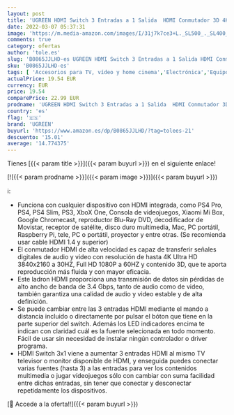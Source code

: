 ```yaml
---
layout: post
title: 'UGREEN HDMI Switch 3 Entradas a 1 Salida  HDMI Conmutador 3D 4K  Ladron HDMI Switch con Mando a Distancia Compatible con PS4 PS3 Xbox Chromecast DVD BLU-Ray Movistar Receptor Satélite PC TV Stick/Box'
date: 2022-03-07 05:37:31
image: 'https://m.media-amazon.com/images/I/31j7k7ce3+L._SL500_._SL400_.jpg'
comments: true
category: ofertas
author: 'tole.es'
slug: 'B0865JJLHD-es UGREEN HDMI Switch 3 Entradas a 1 Salida HDMI Conmutador...'
sku: 'B0865JJLHD-es'
tags: [ 'Accesorios para TV, vídeo y home cinema','Electrónica','Equipos por satélite','Multiswitch para equipos por satélite','TV, vídeo y home cinema','ps4','ugreen','xbox', ]
actualPrice: 19.54 EUR
currency: EUR
price: 19.54
comparePrice: 22.99 EUR
prodname: 'UGREEN HDMI Switch 3 Entradas a 1 Salida  HDMI Conmutador 3D 4K  Ladron HDMI Switch con Mando a Distancia Compatible con PS4 PS3 Xbox Chromecast DVD BLU-Ray Movistar Receptor Satélite PC TV Stick/Box'
country: 'es'
flag: '🇪🇸'
brand: 'UGREEN'
buyurl: 'https://www.amazon.es/dp/B0865JJLHD/?tag=tolees-21'
descuento: '15.01'
average: '14.774375'
---
```


Tienes [{{< param title >}}]({{< param buyurl >}}) en el siguiente enlace!

[![{{< param prodname >}}]({{< param image >}})]({{< param buyurl >}})

ℹ️:

- Funciona con cualquier dispositivo con HDMI integrada, como PS4 Pro, PS4, PS4 Slim, PS3, XboX One, Consola de videojuegos, Xiaomi Mi Box, Google Chromecast, reproductor Blu-Ray DVD, decodificador de Movistar, receptor de satélite, disco duro multimedia, Mac, PC portátil, Raspberry Pi, tele, PC o portátil, proyector y entre otras. (Se recomienda usar cable HDMI 1.4 y superior)
- El conmutador HDMI de alta velocidad es capaz de transferir señales digitales de audio y video con resolución de hasta 4K Ultra HD 3840x2160 a 30HZ, Full HD 1080P a 60HZ y contenido 3D, que te aporta reproducción más fluida y con mayor eficacia.
- Este ladron HDMI proporciona una transmisión de datos sin pérdidas de alto ancho de banda de 3.4 Gbps, tanto de audio como de video, también garantiza una calidad de audio y video estable y de alta definición.
- Se puede cambiar entre las 3 entradas HDMI mediante el mando a distancia incluido o directamente por pulsar el bóton que tiene en la parte superior del switch. Además los LED indicadores encima te indican con claridad cuál es la fuente selecionada en todo momento. Fácil de usar sin necesidad de instalar ningún controlador o driver programa.
- HDMI Switch 3x1 viene a aumentar 3 entradas HDMI al mismo TV televisor o monitor disponible de HDMI, y enseguida puedes conectar varias fuentes (hasta 3) a las entradas para ver los contenidos multimedia o jugar vídeojuegos sólo con cambiar con suma facilidad entre dichas entradas, sin tener que conectar y desconectar repetidamente los dispositivos.

[🛒 Accede a la oferta!!]({{< param buyurl >}})
